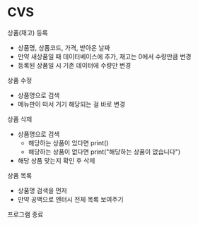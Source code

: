 # CVS

상품(재고) 등록
- 상품명, 상품코드, 가격, 받아온 날짜
- 만약 새상품일 때 데이터베이스에 추가, 재고는 0에서 수량만큼 변경
- 등록된 상품일 시 기존 데이터에 수량만 변경

상품 수정
- 상품명으로 검색
- 메뉴판이 떠서 거기 해당되는 걸 바로 변경

상품 삭제
- 상품명으로 검색
    - 해당하는 상품이 있다면 print()
    - 해당하는 상품이 없다면 print("해당하는 상품이 없습니다")
- 해당 상품 맞는지 확인 후 삭제

상품 목록
- 상품명 검색을 먼저
- 만약 공백으로 엔터시 전체 목록 보여주기

프로그램 종료